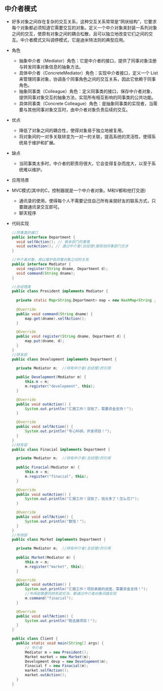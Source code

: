 ## 中介者模式

- 好多对象之间存在复杂的交互关系，这种交互关系常常是“网状结构”，它要求每个对象都必须知道它需要交互的对象。定义一个中介对象来封装一系列对象之间的交互，使原有对象之间的耦合松散，且可以独立地改变它们之间的交互。中介者模式又叫调停模式，它是迪米特法则的典型应用。

- 角色

  - 抽象中介者（Mediator）角色：它是中介者的接口，提供了同事对象注册与转发同事对象信息的抽象方法。
  - 具体中介者（ConcreteMediator）角色：实现中介者接口，定义一个 List 来管理同事对象，协调各个同事角色之间的交互关系，因此它依赖于同事角色。
  - 抽象同事类（Colleague）角色：定义同事类的接口，保存中介者对象，提供同事对象交互的抽象方法，实现所有相互影响的同事类的公共功能。
  - 具体同事类（Concrete Colleague）角色：是抽象同事类的实现者，当需要与其他同事对象交互时，由中介者对象负责后续的交互。

- 优点

  - 降低了对象之间的耦合性，使得对象易于独立地被复用。
  - 将对象间的一对多关联转变为一对一的关联，提高系统的灵活性，使得系统易于维护和扩展。

- 缺点

  - 当同事类太多时，中介者的职责将很大，它会变得复杂而庞大，以至于系统难以维护。

- 应用场景
  
- MVC模式(其中的C，控制器就是一个中介者对象。M和V都和他打交道)
  - 通讯录的使用，使得每个人不需要记住自己所有亲朋好友的联系方式，只要跟通讯录交互即可。
  - 聊天程序
  
- 代码实现

  ```java
  //同事类的接口
  public interface Department {	
  	void selfAction(); // 做本部门的事情
  	void outAction(); // 通过中介者(总经理)跟其他同事部门交涉
  }
  
  //中介者对象，用以维护各同事对象之间的关系
  public interface Mediator {
  	void register(String dname, Department d);
  	void command(String dname);
  }
  
  //总经理类
  public class President implements Mediator {
  	
  	private static Map<String,Department> map = new HashMap<String , Department>();
  	
  	@Override
  	public void command(String dname) {
  		map.get(dname).selfAction();
  	}
  
  	@Override
  	public void register(String dname, Department d) {
  		map.put(dname, d);
  	}
  }
  //研发部
  public class Development implements Department {
  
  	private Mediator m;  //持有中介者(总经理)的引用
  	
  	public Development(Mediator m) {
  		this.m = m;
  		m.register("development", this);
  	}
  
  	@Override
  	public void outAction() {
  		System.out.println("汇报工作！没钱了，需要资金支持！");
  	}
  
  	@Override
  	public void selfAction() {
  		System.out.println("专心科研，开发项目！");
  	}
  }
  //财务部
  public class Finacial implements Department {
  
  	private Mediator m;  //持有中介者(总经理)的引用
  	
  	public Finacial(Mediator m) {
  		this.m = m;
  		m.register("finacial", this);
  	}
  
  	@Override
  	public void outAction() {
  		System.out.println("汇报工作！没钱了，钱太多了！怎么花?");
  	}
  
  	@Override
  	public void selfAction() {
  		System.out.println("数钱！");
  	}
  }
  //市场部
  public class Market implements Department {
  
  	private Mediator m;  //持有中介者(总经理)的引用
  	
  	public Market(Mediator m) {
  		this.m = m;
  		m.register("market", this);
  	}
  
  	@Override
  	public void outAction() {
  		System.out.println("汇报工作！项目承接的进度，需要资金支持！");
  		//市场部需要同财务部交涉，都通过中介者对象间接实现
  		m.command("finacial");
  	}
  
  	@Override
  	public void selfAction() {
  		System.out.println("跑去接项目！");
  	}
  }
  
  public class Client {
  	public static void main(String[] args) {
  		// 中介者
  		Mediator m = new President();
  		Market market = new Market(m);
  		Development devp = new Development(m);
  		Finacial f = new Finacial(m);
  		market.selfAction();
  		market.outAction();
  	}
  }
  ```